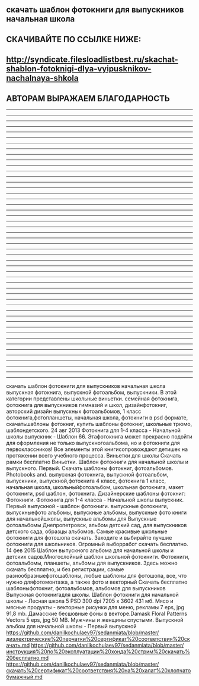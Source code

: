 скачать шаблон фотокниги для выпускников начальная школа
--------------------------------------------------
СКАЧИВАЙТЕ ПО ССЫЛКЕ НИЖЕ:
--------------------------------------------------
http://syndicate.filesloadlistbest.ru/skachat-shablon-fotoknigi-dlya-vyipusknikov-nachalnaya-shkola
--------------------------------------------------
АВТОРАМ ВЫРАЖАЕМ БЛАГОДАРНОСТЬ
--------------------------------------------------
--------------------------------------------------
--------------------------------------------------
--------------------------------------------------
--------------------------------------------------
--------------------------------------------------
--------------------------------------------------
--------------------------------------------------
--------------------------------------------------
--------------------------------------------------
--------------------------------------------------
--------------------------------------------------
--------------------------------------------------
--------------------------------------------------
--------------------------------------------------
--------------------------------------------------
--------------------------------------------------
--------------------------------------------------
--------------------------------------------------
--------------------------------------------------
--------------------------------------------------
--------------------------------------------------
--------------------------------------------------
--------------------------------------------------
--------------------------------------------------
--------------------------------------------------
--------------------------------------------------
--------------------------------------------------
--------------------------------------------------
--------------------------------------------------
--------------------------------------------------
--------------------------------------------------
--------------------------------------------------
--------------------------------------------------
--------------------------------------------------
--------------------------------------------------
--------------------------------------------------
--------------------------------------------------
--------------------------------------------------
--------------------------------------------------
--------------------------------------------------
--------------------------------------------------
--------------------------------------------------
--------------------------------------------------
--------------------------------------------------
--------------------------------------------------
--------------------------------------------------
--------------------------------------------------
--------------------------------------------------
--------------------------------------------------
скачать шаблон фотокниги для выпускников начальная школа выпускная фотокнига, выпускной фотоальбом, выпускники. В этой категории представлены школьные виньетки. семейная фотокнига, фотокнига для выпускников гимназий и школ, дизайнфотокниг, авторский дизайн выпускных фотоальбомов, 1 класс фотокнига,фотопланшеты, начальная школа, фотокниги в psd формате, скачатьшаблоны фотокниг, купить шаблоны фотокниг, школьные трюмо, шаблондетского. 24 авг 2013  Фотокнига для 1-4 класса - Начальной школы выпускник - Шаблон 66. Этафотокнига может прекрасно подойти для оформления не только выпускногоальбома, но и фотокниги для первоклассников! Все элементы этой книгисопровождают детишек на протяжении всего учебного процесса. Виньетки для школы  Скачать рамки бесплатно  Виньетки. Шаблон фотокниги для начальной школы и выпускного. Первый. Скачать шаблоны фотокниг, фотоальбомов. Photobooks and. выпускная фотокнига, выпускной фотоальбом, выпускники, выпускной,фотокнига 4 класс, фотокнига 1 класс, начальная школа, школьныйфотоальбом, школьная фотокнига, макет фотокниги, psd шаблон, фотокнига. Дизайнерские шаблоны фотокниг: Фотокниги. Фотокнига для 1-4 класса - Начальной школы выпускник. Первый выпускной - шаблон фотокниги. выпускные фотокниги, выпускныефото альбомы, выпускные альбомы, выпускные фото книги для начальнойшколы, выпускные альбомы для  Выпускные фотоальбомы Днепропетровск, альбом детский сад, для выпускников детского сада, образцы альбомов. Самые красивые школьные фотокниги для фотошопа скачать. Заходите и выбирайте лучшие фотокниги для школьников. Огромный выборработ скачать бесплатно. 14 фев 2015  Шаблон выпускного альбома для начальной школы и детских садов.Многослойный шаблон школьной фотокниги.
Фотокниги, фотоальбомы, планшеты, альбомы для выпускников. Здесь можно скачать бесплатно, и без регистрации, самые разнообразныефотошаблоны, любые шаблоны для фотошопа, все, что нужно дляфотомонтажа, а также фото и векторный  Скачать бесплатно шаблоныфотокниг, фотоальбомов, альбомов для выпускников  Выпускная фотокнигадля школы. Шаблон фотокниги для начальной школы - Лесная школа 5 PSD  300 dpi 7205 x 3602  431 мб. Мясо и мясные продукты - векторные рисунки для меню, рекламы 7 eps, jpg  91,8 mb. Дамасские бесшовные фоны в векторе.Damask Floral Patterns Vectors 5 eps, jpg  50 MB. Мужчины и женщины спустыми. Выпускной альбом для начальной школы - Первый выпускной
https://github.com/danilkochulaev97/sedanmiata/blob/master/диэлектрические%20перчатки%20сертификат%20соответствия%20скачать.md
https://github.com/danilkochulaev97/sedanmiata/blob/master/инструкция%20по%20эксплуатации%20хонда%20стрим%20скачать%20бесплатно.md
https://github.com/danilkochulaev97/sedanmiata/blob/master/скачать%20сертификат%20соответствия%20на%20халат%20хлопчатобумажный.md